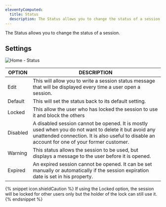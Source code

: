 ```yaml
---
eleventyComputed:
  title: Status
  description: The Status allows you to change the status of a session. 
---
```

The Status allows you to change the status of a session. 

## Settings 

![Home - Status](https://webdevolutions.azureedge.net/docs/en/rdm/mac/clip409.png) 

| OPTION   | DESCRIPTION |
|----------|-------------|
| Edit     | This will allow you to write a session status message that will be displayed every time a user open a session. |
| Default  | This will set the status back to its default setting. |
| Locked   | This allow the user who has locked the session to use it and block the others |
| Disabled | A disabled session cannot be opened. It is mostly used when you do not want to delete it but avoid any unattended connection. It is also useful to disable an account for one of your former customer. |
| Warning  | This status allows the session to be used, but displays a message to the user before it is opened. |
| Expired  | An expired session cannot be opened. It can be set manually or automatically if the session expiration date is set in his property. |

{% snippet icon.shieldCaution %} 
If using the Locked option, the session will be locked for other users only but the holder of the lock can still use it. 
{% endsnippet %}
 

